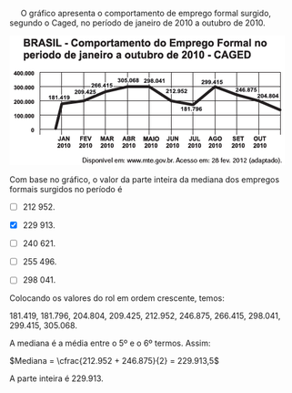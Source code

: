 

     O gráfico apresenta o comportamento de emprego formal surgido, segundo o Caged, no período de janeiro de 2010 a outubro de 2010.

![](d5b68cec-5dd5-6706-9941-5d992ebe422a.png)

Com base no gráfico, o valor da parte inteira da mediana dos empregos formais surgidos no período é



- [ ] 212 952.
- [x] 229 913.
- [ ] 240 621.
- [ ] 255 496.
- [ ] 298 041.


Colocando os valores do rol em ordem crescente, temos:

181.419, 181.796, 204.804, 209.425, 212.952, 246.875, 266.415, 298.041, 299.415, 305.068.

A mediana é a média entre o 5º e o 6º termos. Assim:

$Mediana = \cfrac{212.952 + 246.875}{2} = 229.913,5$

A parte inteira é 229.913.

